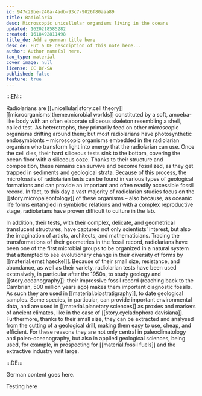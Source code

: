```yaml
---
id: 947c29be-240a-4adb-93c7-9026f80aaa89
title: Radiolaria
desc: Microscopic unicellular organisms living in the oceans
updated: 1620218585282
created: 1618492811498
title_de: Add a german title here
desc_de: Put a DE description of this note here...
author: Author name(s) here.
tao_type: material
cover_image: null
license: CC BY-SA
published: false
feature: true
---
```


:::EN:::

Radiolarians are [[unicellular|story.cell theory]] [[microorganisms|theme.microbial worlds]] constituted by a soft, amoeba-like body with an often elaborate siliceous skeleton resembling a shell, called test. As heterotrophs, they primarily feed on other microscopic organisms drifting around them; but most radiolarians have photosynthetic endosymbionts – microscopic organisms embedded in the radiolarian organism who transform light into energy that the radiolarian can use. Once the cell dies, their hard siliceous tests sink to the bottom, covering the ocean floor with a siliceous ooze. Thanks to their structure and composition, these remains can survive and become fossilized, as they get trapped in sediments and geological strata. Because of this process, the microfossils of radiolarian tests can be found in various types of geological formations and can provide an important and often readily accessible fossil record. In fact, to this day a vast majority of radiolarian studies focus on the [[story.micropaleontology]] of these organisms – also because, as oceanic life forms entangled in symbiotic relations and with a complex reproductive stage, radiolarians have proven difficult to culture in the lab. 

In addition, their tests, with their complex, delicate, and geometrical translucent structures, have captured not only scientists’ interest, but also the imagination of artists, architects, and mathematicians. Tracing the transformations of their geometries in the fossil record, radiolarians have been one of the first microbial groups to be organized in a natural system that attempted to see evolutionary change in their diversity of forms by [[material.ernst haeckel]]. Because of their small size, resistance, and abundance, as well as their variety, radiolarian tests have been used extensively, in particular after the 1950s, to study geology and [[story.oceanography]]: their impressive fossil record (reaching back to the Cambrian, 500 million years ago) makes them important diagnostic fossils. As such they are used in [[material.biostratigraphy]], to date geological samples. Some species, in particular, can provide important environmental data, and are used in [[material.planetary sciences]] as proxies and markers of ancient climates, like in the case of [[story.cycladophora davisiana]]. Furthermore, thanks to their small size, they can be extracted and analysed from the cutting of a geological drill, making them easy to use, cheap, and efficient. For these reasons they are not only central in paleoclimatology and paleo-oceanography, but also in applied geological sciences, being used, for example, in prospecting for [[material.fossil fuels]] and the extractive industry writ large.


:::DE:::

German content goes here.

Testing here
